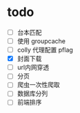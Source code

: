 # todo

- [ ] 台本匹配
- [ ] 使用 groupcache
- [ ] colly 代理配置 pflag
- [x] 封面下载
- [ ] url内网穿透
- [ ] 分页
- [ ] 爬虫一次性爬取
- [ ] 数据库分列
- [ ] 前端排序
